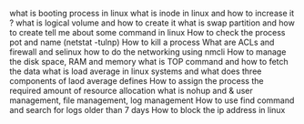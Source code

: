 what is booting process in linux
what is inode in linux and how to increase it ?
what is logical volume and how to create it
what is swap partition and how to create
tell me about some command in linux
How to check the process pot and name (netstat -tulnp)
How to kill a process
What are ACLs and firewall and selinux
how to do the networking using nmcli
How to manage the disk space, RAM and memory
what is TOP command and how to fetch the data
what is load average in linux systems and what does three components of laod average defines
How to assign the process the required amount of resource allocation
what is nohup and &
user management, file management, log management
How to use find command and search for logs older than 7 days
How to block the ip address in linux